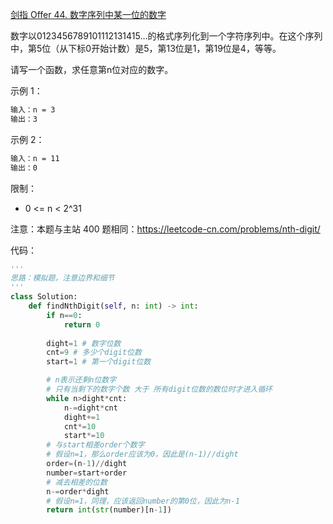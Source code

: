 [剑指 Offer 44. 数字序列中某一位的数字](https://leetcode-cn.com/problems/shu-zi-xu-lie-zhong-mou-yi-wei-de-shu-zi-lcof/)

数字以0123456789101112131415…的格式序列化到一个字符序列中。在这个序列中，第5位（从下标0开始计数）是5，第13位是1，第19位是4，等等。

请写一个函数，求任意第n位对应的数字。

示例 1：
```sh
输入：n = 3
输出：3
```

示例 2：
```sh
输入：n = 11
输出：0
```

限制：
- 0 <= n < 2^31

注意：本题与主站 400 题相同：https://leetcode-cn.com/problems/nth-digit/

代码：
```python
'''
思路：模拟题，注意边界和细节
'''
class Solution:
    def findNthDigit(self, n: int) -> int:
        if n==0:
            return 0
        
        dight=1 # 数字位数
        cnt=9 # 多少个digit位数
        start=1 # 第一个digit位数

        # n表示还剩n位数字
        # 只有当剩下的数字个数 大于 所有digit位数的数位时才进入循环
        while n>dight*cnt:
            n-=dight*cnt
            dight+=1
            cnt*=10
            start*=10
        # 与start相差order个数字
        # 假设n=1，那么order应该为0，因此是(n-1)//dight
        order=(n-1)//dight
        number=start+order
        # 减去相差的位数
        n-=order*dight
        # 假设n=1，同理，应该返回number的第0位，因此为n-1
        return int(str(number)[n-1])
```
